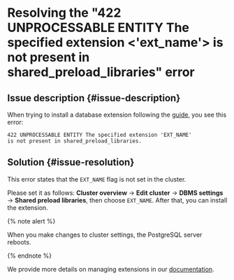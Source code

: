 # Resolving the "422 UNPROCESSABLE ENTITY The specified extension <'ext_name'> is not present in shared_preload_libraries" error



## Issue description {#issue-description}

When trying to install a database extension following the [guide](../../../managed-postgresql/operations/extensions/cluster-extensions), you see this error:
```
422 UNPROCESSABLE ENTITY The specified extension 'EXT_NAME'
is not present in shared_preload_libraries.
```

## Solution {#issue-resolution}

This error states that the `EXT_NAME` flag is not set in the cluster.

Please set it as follows: **Cluster overview** -> **Edit cluster** -> **DBMS settings** -> **Shared preload libraries**, then choose `EXT_NAME`. After that, you can install the extension.

{% note alert %}

When you make changes to cluster settings, the PostgreSQL server reboots.

{% endnote %}

We provide more details on managing extensions in our [documentation](../../../managed-postgresql/operations/extensions/cluster-extensions).